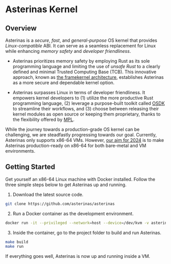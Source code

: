# Asterinas Kernel

## Overview

Asterinas is a _secure_, _fast_, and _general-purpose_ OS kernel
that provides _Linux-compatible_ ABI.
It can serve as a seamless replacement for Linux
while enhancing _memory safety_ and _developer friendliness_.

* Asterinas prioritizes memory safety
by employing Rust as its sole programming language
and limiting the use of _unsafe Rust_
to a clearly defined and minimal Trusted Computing Base (TCB).
This innovative approach,
known as [the framekernel architecture](the-framekernel-architecture.md),
establishes Asterinas as a more secure and dependable kernel option.

* Asterinas surpasses Linux in terms of developer friendliness.
It empowers kernel developers to
(1) utilize the more productive Rust programming language,
(2) leverage a purpose-built toolkit called [OSDK]() to streamline their workflows,
and (3) choose between releasing their kernel modules as open source
or keeping them proprietary,
thanks to the flexibility offered by [MPL](../).

While the journey towards a production-grade OS kernel can be challenging,
we are steadfastly progressing towards our goal.
Currently, Asterinas only supports x86-64 VMs.
However, [our aim for 2024](roadmap.md) is
to make Asterinas production-ready on x86-64
for both bare-metal and VM environments.

## Getting Started

Get yourself an x86-64 Linux machine with Docker installed.
Follow the three simple steps below to get Asterinas up and running.

1. Download the latest source code.

```bash
git clone https://github.com/asterinas/asterinas
```

2. Run a Docker container as the development environment.

```bash
docker run -it --privileged --network=host --device=/dev/kvm -v asterinas:/root/asterinas asterinas/asterinas:0.4.2
```

3. Inside the container, go to the project folder to build and run Asterinas.

```bash
make build
make run
```

If everything goes well, Asterinas is now up and running inside a VM.

